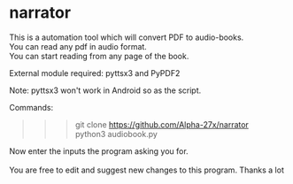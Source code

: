 # narrator
This is a automation tool which will convert PDF to audio-books. <br>
You can read any pdf in audio format. <br>
You can start reading from any page of the book.

External module required: pyttsx3 and PyPDF2

Note: pyttsx3 won't work in Android so as the script.

Commands:
>>> git clone https://github.com/Alpha-27x/narrator <br>
>>> python3 audiobook.py

Now enter the inputs the program asking you for.
<br><br>
You are free to edit and suggest new changes to this program.
Thanks a lot
